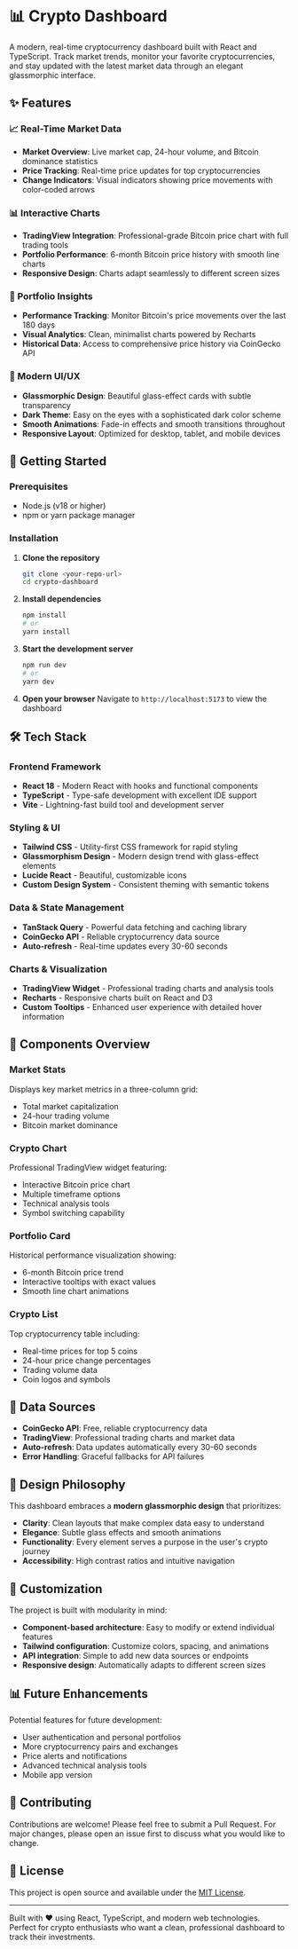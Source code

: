# 📊 Crypto Dashboard

A modern, real-time cryptocurrency dashboard built with React and TypeScript. Track market trends, monitor your favorite cryptocurrencies, and stay updated with the latest market data through an elegant glassmorphic interface.

## ✨ Features

### 📈 Real-Time Market Data
- **Market Overview**: Live market cap, 24-hour volume, and Bitcoin dominance statistics
- **Price Tracking**: Real-time price updates for top cryptocurrencies
- **Change Indicators**: Visual indicators showing price movements with color-coded arrows

### 📊 Interactive Charts
- **TradingView Integration**: Professional-grade Bitcoin price chart with full trading tools
- **Portfolio Performance**: 6-month Bitcoin price history with smooth line charts
- **Responsive Design**: Charts adapt seamlessly to different screen sizes

### 💼 Portfolio Insights
- **Performance Tracking**: Monitor Bitcoin's price movements over the last 180 days
- **Visual Analytics**: Clean, minimalist charts powered by Recharts
- **Historical Data**: Access to comprehensive price history via CoinGecko API

### 🎨 Modern UI/UX
- **Glassmorphic Design**: Beautiful glass-effect cards with subtle transparency
- **Dark Theme**: Easy on the eyes with a sophisticated dark color scheme
- **Smooth Animations**: Fade-in effects and smooth transitions throughout
- **Responsive Layout**: Optimized for desktop, tablet, and mobile devices

## 🚀 Getting Started

### Prerequisites
- Node.js (v18 or higher)
- npm or yarn package manager

### Installation

1. **Clone the repository**
   ```bash
   git clone <your-repo-url>
   cd crypto-dashboard
   ```

2. **Install dependencies**
   ```bash
   npm install
   # or
   yarn install
   ```

3. **Start the development server**
   ```bash
   npm run dev
   # or
   yarn dev
   ```

4. **Open your browser**
   Navigate to `http://localhost:5173` to view the dashboard

## 🛠️ Tech Stack

### Frontend Framework
- **React 18** - Modern React with hooks and functional components
- **TypeScript** - Type-safe development with excellent IDE support
- **Vite** - Lightning-fast build tool and development server

### Styling & UI
- **Tailwind CSS** - Utility-first CSS framework for rapid styling
- **Glassmorphism Design** - Modern design trend with glass-effect elements
- **Lucide React** - Beautiful, customizable icons
- **Custom Design System** - Consistent theming with semantic tokens

### Data & State Management
- **TanStack Query** - Powerful data fetching and caching library
- **CoinGecko API** - Reliable cryptocurrency data source
- **Auto-refresh** - Real-time updates every 30-60 seconds

### Charts & Visualization
- **TradingView Widget** - Professional trading charts and analysis tools
- **Recharts** - Responsive charts built on React and D3
- **Custom Tooltips** - Enhanced user experience with detailed hover information

## 📱 Components Overview

### Market Stats
Displays key market metrics in a three-column grid:
- Total market capitalization
- 24-hour trading volume  
- Bitcoin market dominance

### Crypto Chart
Professional TradingView widget featuring:
- Interactive Bitcoin price chart
- Multiple timeframe options
- Technical analysis tools
- Symbol switching capability

### Portfolio Card
Historical performance visualization showing:
- 6-month Bitcoin price trend
- Interactive tooltips with exact values
- Smooth line chart animations

### Crypto List
Top cryptocurrency table including:
- Real-time prices for top 5 coins
- 24-hour price change percentages
- Trading volume data
- Coin logos and symbols

## 🔄 Data Sources

- **CoinGecko API**: Free, reliable cryptocurrency data
- **TradingView**: Professional trading charts and market data
- **Auto-refresh**: Data updates automatically every 30-60 seconds
- **Error Handling**: Graceful fallbacks for API failures

## 🎨 Design Philosophy

This dashboard embraces a **modern glassmorphic design** that prioritizes:

- **Clarity**: Clean layouts that make complex data easy to understand
- **Elegance**: Subtle glass effects and smooth animations
- **Functionality**: Every element serves a purpose in the user's crypto journey
- **Accessibility**: High contrast ratios and intuitive navigation

## 🔧 Customization

The project is built with modularity in mind:

- **Component-based architecture**: Easy to modify or extend individual features
- **Tailwind configuration**: Customize colors, spacing, and animations
- **API integration**: Simple to add new data sources or endpoints
- **Responsive design**: Automatically adapts to different screen sizes

## 📊 Future Enhancements

Potential features for future development:
- User authentication and personal portfolios
- More cryptocurrency pairs and exchanges
- Price alerts and notifications
- Advanced technical analysis tools
- Mobile app version

## 🤝 Contributing

Contributions are welcome! Please feel free to submit a Pull Request. For major changes, please open an issue first to discuss what you would like to change.

## 📄 License

This project is open source and available under the [MIT License](LICENSE).

---

Built with ❤️ using React, TypeScript, and modern web technologies. Perfect for crypto enthusiasts who want a clean, professional dashboard to track their investments.